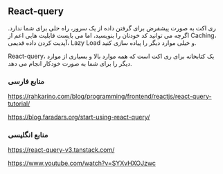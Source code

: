 ## React-query

ری اکت به صورت پیشفرض برای گرفتن داده از یک سرور، راه حلی برای شما ندارد. اگرچه می توانید کد خودتان را بنویسید، اما می بایست قابلیت هایی اعم از Caching، آپدیت کردن داده قدیمی، Lazy Load و خیلی موارد دیگر را پیاده سازی کنید.

React-query، یک کتابخانه برای ری اکت است که همه موارد بالا و بسیاری از موارد دیگر را برای شما به صورت خودکار انجام می دهد.

### منابع فارسی

https://rahkarino.com/blog/programming/frontend/reactjs/react-query-tutorial/

https://blog.faradars.org/start-using-react-query/

### منابع انگلیسی

https://react-query-v3.tanstack.com/

https://www.youtube.com/watch?v=SYXvHXOJzwc

